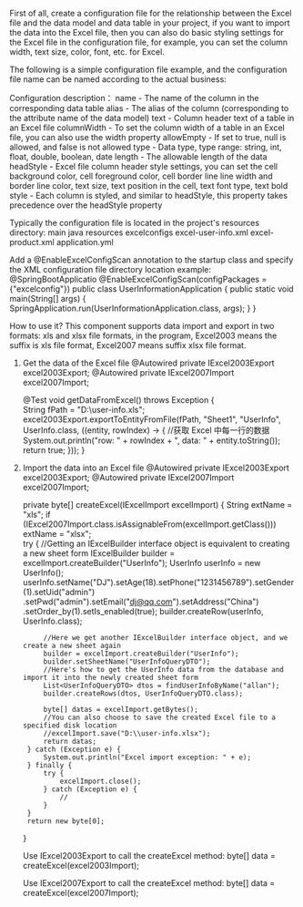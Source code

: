 First of all, create a configuration file for the relationship between the Excel file and the data model and data table in your project, if you want to import the data into the Excel file, then you can also do basic styling settings for the Excel file in the configuration file, for example, you can set the column width, text size, color, font, etc. for Excel.

The following is a simple configuration file example, and the configuration file name can be named according to the actual business:
<?xml version="1.0" encoding="UTF-8" standalone="no"?>
<FieldMappings table="UserInfo"
               title="User information"
               headStyle="text-align:center;text-valign:center;background-color:green;color:white;border-width:1px;border-color:yellow;">
    <column alias="id" allowEmpty="true" columnWidth="500" length="36" name="id" text="id" type="string" index="1" style="" />
    <column alias="order_by" allowEmpty="false" columnWidth="100" name="order_by" text="Serial" type="int" index="2" style="" />
    <column alias="uid" allowEmpty="false" columnWidth="100" length="50" name="uid" text="Account" type="string" index="3" style=""/>
    <column alias="pwd" allowEmpty="false" columnWidth="100" length="50" name="pwd" text="Password" type="string" index="4" style=""/>
    <column alias="user_type" allowEmpty="true" columnWidth="120" length="0" name="user_type" text="UserType" index="5" style=""/>
    <column alias="name" allowEmpty="false" columnWidth="100" length="5" name="name" text="Name" type="string" index="6" style=""/>
    <column alias="gender" allowEmpty="false" columnWidth="80" length="1" name="gender" text="Gender" type="int" index="7" style=""/>
    <column alias="age" allowEmpty="true" columnWidth="80" name="age" text="Age" type="int" index="8" style=""/>
    <column alias="phone" allowEmpty="false" columnWidth="180" length="20" name="phone" text="Phone" type="string" index="9" style=""/>
    <!--If the column has children, it means that the parent column needs to be displayed across columns-->
    <column alias="course" name="course" text="Course" index="10">
        <column alias="chemistry" allowEmpty="true" columnWidth="120" length="0" name="chinese" text="Chemistry" type="float" index="2" style=""/>
        <column alias="physics" allowEmpty="true" columnWidth="120" length="0" name="physics" text="Physics" type="float" index="1" style=""/>
    </column>
    <column alias="email" allowEmpty="true" columnWidth="200" length="200" name="email" text="Email" type="string" index="11" style=""/>
    <column alias="address" allowEmpty="true" width="300" length="100" name="address" text="Address" type="string" index="12" style=""/>
    <column alias="is_enabled" allowEmpty="false" columnWidth="100" name="is_enabled" text="Enable" type="boolean" index="13" style="" />
    <column alias="create_time" allowEmpty="true" columnWidth="280" name="create_time" text="CreateDate" type="date" index="14" style="" />
</FieldMappings>

Configuration description：
name - The name of the column in the corresponding data table
alias - The alias of the column (corresponding to the attribute name of the data model)
text - Column header text of a table in an Excel file 
columnWidth - To set the column width of a table in an Excel file, you can also use the width property
allowEmpty - If set to true, null is allowed, and false is not allowed
type - Data type, type range: string, int, float, double, boolean, date
length - The allowable length of the data
headStyle - Excel file column header style settings, you can set the cell background color, cell foreground color, cell border line line width and border line color, text size, text position in the cell, text font type, text bold
style - Each column is styled, and similar to headStyle, this property takes precedence over the headStyle property

Typically the configuration file is located in the project's resources directory:
main
  java
  resources
    excelconfigs
      excel-user-info.xml
      excel-product.xml
    application.yml

Add a @EnableExcelConfigScan annotation to the startup class and specify the XML configuration file directory location
example:
@SpringBootApplicatio
@EnableExcelConfigScan(configPackages = {"excelconfig"})
public class UserInformationApplication {
    public static void main(String[] args) {
        SpringApplication.run(UserInformationApplication.class, args);
    }
}

How to use it?
This component supports data import and export in two formats: xls and xlsx file formats, in the program, Excel2003 means the suffix is xls file format, Excel2007 means suffix xlsx file format.
1. Get the data of the Excel file
    @Autowired
    private IExcel2003Export excel2003Export;
    @Autowired
    private IExcel2007Import excel2007Import;

    @Test
    void getDataFromExcel() throws Exception {        
        String fPath = "D:\\user-info.xls";
        excel2003Export.exportToEntityFromFile(fPath, "Sheet1", "UserInfo", UserInfo.class, ((entity, rowIndex) -> {
            //获取 Excel 中每一行的数据
            System.out.println("row: " + rowIndex + ", data: " + entity.toString());
            return true;
        }));
    }
   
2. Import the data into an Excel file
    @Autowired
    private IExcel2003Export excel2003Export;
    @Autowired
    private IExcel2007Import excel2007Import;
   
    private byte[] createExcel(IExcelImport excelImport) {
        String extName = "xls";
        if (IExcel2007Import.class.isAssignableFrom(excelImport.getClass())) extName = "xlsx";   
        try {
            //Getting an IExcelBuilder interface object is equivalent to creating a new sheet form
            IExcelBuilder builder = excelImport.createBuilder("UserInfo");
            UserInfo userInfo = new UserInfo();
            userInfo.setName("DJ").setAge(18).setPhone("1231456789").setGender(1).setUid("admin")
                    .setPwd("admin").setEmail("dj@qq.com").setAddress("China")
                    .setOrder_by(1).setIs_enabled(true);
            builder.createRow(userInfo, UserInfo.class);

            //Here we get another IExcelBuilder interface object, and we create a new sheet again
            builder = excelImport.createBuilder("UserInfo");
            builder.setSheetName("UserInfoQueryDTO");
            //Here's how to get the UserInfo data from the database and import it into the newly created sheet form
            List<UserInfoQueryDTO> dtos = findUserInfoByName("allan");
            builder.createRows(dtos, UserInfoQueryDTO.class);

            byte[] datas = excelImport.getBytes();
            //You can also choose to save the created Excel file to a specified disk location
            //excelImport.save("D:\\user-info.xlsx");
            return datas;
        } catch (Exception e) {
            System.out.println("Excel import exception: " + e);
        } finally {
            try {
                excelImport.close();
            } catch (Exception e) {
                //
            }
        }
        return new byte[0];
    }

    Use IExcel2003Export to call the createExcel method:
    byte[] data = createExcel(excel2003Import);

    Use IExcel2007Export to call the createExcel method:
    byte[] data = createExcel(excel2007Import);


